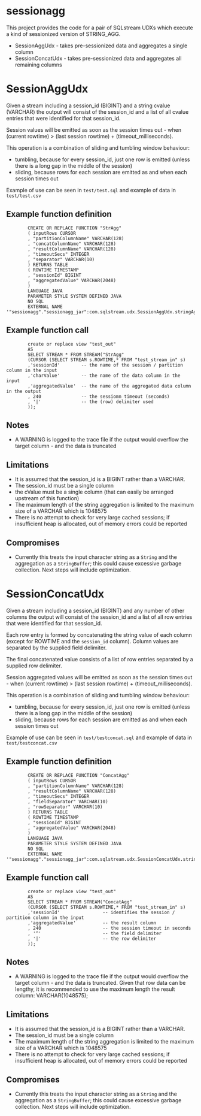# sessionagg

This project provides the code for a pair of SQLstream UDXs which execute a kind of sessionized version of STRING_AGG.

* SessionAggUdx - takes pre-sessionized data and aggregates a single column
* SessionConcatUdx - takes pre-sessionized data and aggregates all remaining columns

# SessionAggUdx

Given a stream including a session_id (BIGINT) and a string cvalue (VARCHAR) the output will consist of the session_id and a list of all cvalue entries that were identified for that session_id.

Session values will be emitted as soon as the session times out - when (current rowtime) > (last session rowtime) + (timeout_milliseconds).

This operation is a combination of sliding and tumbling window behaviour:

* tumbling, because for every session_id, just one row is emitted (unless there is a long gap in the middle of the session)
* sliding, because rows for each session are emitted as and when each session times out

Example of use can be seen in `test/test.sql` and example of data in `test/test.csv`

## Example function definition

```
        CREATE OR REPLACE FUNCTION "StrAgg"
        ( inputRows CURSOR
        , "partitionColumnName" VARCHAR(128)
        , "concatColumnName" VARCHAR(128)
        , "resultColumnName" VARCHAR(128)
        , "timeoutSecs" INTEGER
        , "separator" VARCHAR(10)
        ) RETURNS TABLE
        ( ROWTIME TIMESTAMP
        , "sessionId" BIGINT
        , "aggregatedValue" VARCHAR(2048)
        )
        LANGUAGE JAVA
        PARAMETER STYLE SYSTEM DEFINED JAVA
        NO SQL
        EXTERNAL NAME '"sessionagg"."sessionagg_jar":com.sqlstream.udx.SessionAggUdx.stringAgg';
```

## Example function call

```
        create or replace view "test_out"
        AS
        SELECT STREAM * FROM STREAM("StrAgg"
        (CURSOR (SELECT STREAM s.ROWTIME,* FROM "test_stream_in" s)
        ,'sessionId'        -- the name of the session / partition column in the input
        ,'charValue'        -- the name of the data column in the input
        ,'aggregatedValue'  -- the name of the aggregated data column in the output
        , 240               -- the sessiomn timeout (seconds)
        , '|'               -- the (row) delimiter used
        ));
```

## Notes

* A WARNING is logged to the trace file if the output would overflow the target column - and the data is truncated

## Limitations

* It is assumed that the session_id is a BIGINT rather than a VARCHAR. 
* The session_id must be a single column
* the cValue must be a single column (that can easily be arranged upstream of this function)
* The maximum length of the string aggregation is limited to the maximum size of a VARCHAR which is 1048575
* There is no attempt to check for very large cached sessions; if insufficient heap is allocated, out of memory errors could be reported

## Compromises

* Currently this treats the input character string as a `String` and the aggregation as a `StringBuffer`; this could cause excessive garbage collection. Next steps will include optimization.


# SessionConcatUdx

Given a stream including a session_id (BIGINT) and any number of other columns the output will consist of the session_id and a list of all row entries that were identified for that session_id.

Each row entry is formed by concatenating the string value of each column (except for ROWTIME and the `session_id` column). Column values are separated by the supplied field delimiter. 

The final concatenated value consists of a list of row entries separated by a supplied row delimiter.

Session aggregated values will be emitted as soon as the session times out - when (current rowtime) > (last session rowtime) + (timeout_milliseconds).

This operation is a combination of sliding and tumbling window behaviour:

* tumbling, because for every session_id, just one row is emitted (unless there is a long gap in the middle of the session)
* sliding, because rows for each session are emitted as and when each session times out

Example of use can be seen in `test/testconcat.sql` and example of data in `test/testconcat.csv`

## Example function definition

```
        CREATE OR REPLACE FUNCTION "ConcatAgg"
        ( inputRows CURSOR
        , "partitionColumnName" VARCHAR(128)
        , "resultColumnName" VARCHAR(128)
        , "timeoutSecs" INTEGER
        , "fieldSeparator" VARCHAR(10)
        , "rowSeparator" VARCHAR(10)
        ) RETURNS TABLE
        ( ROWTIME TIMESTAMP
        , "sessionId" BIGINT
        , "aggregatedValue" VARCHAR(2048)
        )
        LANGUAGE JAVA
        PARAMETER STYLE SYSTEM DEFINED JAVA
        NO SQL
        EXTERNAL NAME '"sessionagg"."sessionagg_jar":com.sqlstream.udx.SessionConcatUdx.stringAgg';
```
## Example function call

```
        create or replace view "test_out"
        AS
        SELECT STREAM * FROM STREAM("ConcatAgg"
        (CURSOR (SELECT STREAM s.ROWTIME,* FROM "test_stream_in" s)
        ,'sessionId'                -- identifies the session / partition column in the input
        ,'aggregatedValue'          -- the result column
        , 240                       -- the session timeout in seconds
        , '^'                       -- the field delimiter
        , '|'                       -- the row delimiter
        ));
```

## Notes

* A WARNING is logged to the trace file if the output would overflow the target column - and the data is truncated. Given that row data can be lengthy, it is recommended to use the maximum length the result column: VARCHAR(1048575);

## Limitations

* It is assumed that the session_id is a BIGINT rather than a VARCHAR. 
* The session_id must be a single column
* The maximum length of the string aggregation is limited to the maximum size of a VARCHAR which is 1048575
* There is no attempt to check for very large cached sessions; if insufficient heap is allocated, out of memory errors could be reported

## Compromises

* Currently this treats the input character string as a `String` and the aggregation as a `StringBuffer`; this could cause excessive garbage collection. Next steps will include optimization.


